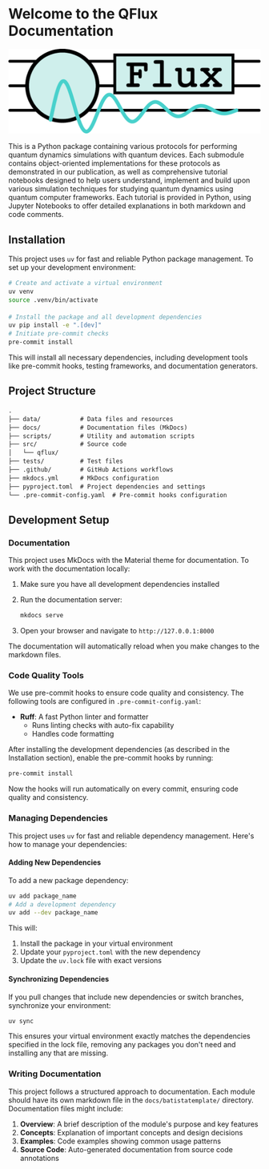 # Welcome to the QFlux Documentation

![Logo](img/qflux-logo.png)

This is a Python package containing various protocols for performing quantum dynamics simulations with quantum devices. Each submodule contains object-oriented implementations for these protocols as demonstrated in our publication, as well as comprehensive tutorial notebooks designed to help users understand, implement and build upon various simulation techniques for studying quantum dynamics using quantum computer frameworks. Each tutorial is provided in Python, using Jupyter Notebooks to offer detailed explanations in both markdown and code comments.

## Installation

This project uses `uv` for fast and reliable Python package management. To set up your development environment:

```bash
# Create and activate a virtual environment
uv venv
source .venv/bin/activate

# Install the package and all development dependencies
uv pip install -e ".[dev]"
# Initiate pre-commit checks
pre-commit install
```

This will install all necessary dependencies, including development tools like pre-commit hooks, testing frameworks, and documentation generators.

## Project Structure

```md
.
├── data/           # Data files and resources
├── docs/           # Documentation files (MkDocs)
├── scripts/        # Utility and automation scripts
├── src/            # Source code
│   └── qflux/
├── tests/          # Test files
├── .github/        # GitHub Actions workflows
├── mkdocs.yml      # MkDocs configuration
├── pyproject.toml  # Project dependencies and settings
└── .pre-commit-config.yaml  # Pre-commit hooks configuration
```

## Development Setup

### Documentation

This project uses MkDocs with the Material theme for documentation. To work with the documentation locally:

1. Make sure you have all development dependencies installed
2. Run the documentation server:

   ```bash
   mkdocs serve
   ```

3. Open your browser and navigate to `http://127.0.0.1:8000`

The documentation will automatically reload when you make changes to the markdown files.

### Code Quality Tools

We use pre-commit hooks to ensure code quality and consistency. The following tools are configured in `.pre-commit-config.yaml`:

- **Ruff**: A fast Python linter and formatter
  - Runs linting checks with auto-fix capability
  - Handles code formatting

After installing the development dependencies (as described in the Installation section), enable the pre-commit hooks by running:

```bash
pre-commit install
```

Now the hooks will run automatically on every commit, ensuring code quality and consistency.

### Managing Dependencies

This project uses `uv` for fast and reliable dependency management. Here's how to manage your dependencies:

#### Adding New Dependencies

To add a new package dependency:

```bash
uv add package_name
# Add a development dependency
uv add --dev package_name
```

This will:

1. Install the package in your virtual environment
2. Update your `pyproject.toml` with the new dependency
3. Update the `uv.lock` file with exact versions

#### Synchronizing Dependencies

If you pull changes that include new dependencies or switch branches, synchronize your environment:

```bash
uv sync
```

This ensures your virtual environment exactly matches the dependencies specified in the lock file, removing any packages you don't need and installing any that are missing.

### Writing Documentation

This project follows a structured approach to documentation. Each module should have its own markdown file in the `docs/batistatemplate/` directory. Documentation files might include:

1. **Overview**: A brief description of the module's purpose and key features
2. **Concepts**: Explanation of important concepts and design decisions
3. **Examples**: Code examples showing common usage patterns
4. **Source Code**: Auto-generated documentation from source code annotations

